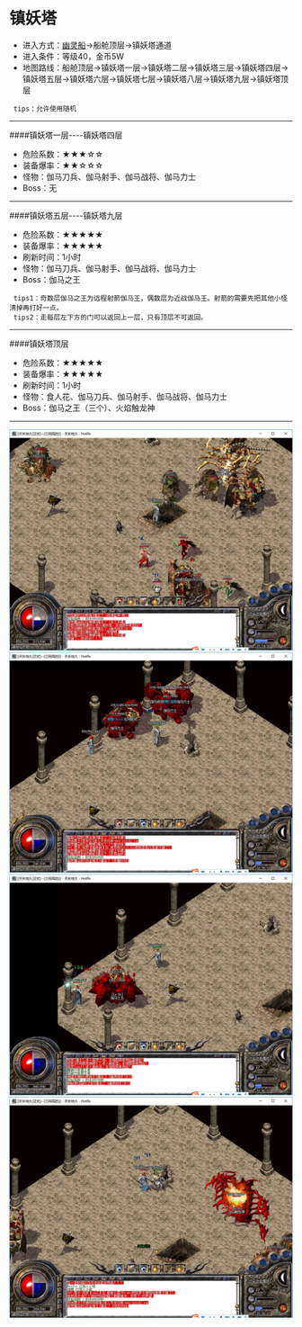 # 镇妖塔

* 进入方式：[幽灵船](幽灵船.html)→船舱顶层→镇妖塔通道
* 进入条件：等级40，金币5W
* 地图路线：船舱顶层→镇妖塔一层→镇妖塔二层→镇妖塔三层→镇妖塔四层→镇妖塔五层→镇妖塔六层→镇妖塔七层→镇妖塔八层→镇妖塔九层→镇妖塔顶层

```
 tips：允许使用随机
```

-------


####镇妖塔一层----镇妖塔四层
* 危险系数：★★★☆☆
* 装备爆率：★★☆☆☆
* 怪物：伽马刀兵、伽马射手、伽马战将、伽马力士
* Boss：无

-------


####镇妖塔五层----镇妖塔九层
* 危险系数：★★★★★
* 装备爆率：★★★★★
* 刷新时间：1小时
* 怪物：伽马刀兵、伽马射手、伽马战将、伽马力士
* Boss：伽马之王

```
 tips1：奇数层伽马之王为远程射箭伽马王，偶数层为近战伽马王。射箭的需要先把其他小怪清掉再打好一点。
 tips2：走每层左下方的门可以返回上一层，只有顶层不可返回。
```
-------

####镇妖塔顶层
* 危险系数：★★★★★
* 装备爆率：★★★★★
* 刷新时间：1小时
* 怪物：食人花、伽马刀兵、伽马射手、伽马战将、伽马力士
* Boss：伽马之王（三个）、火焰触龙神

-------
![](maps/镇妖塔顶层1.png)
![](maps/镇妖塔顶层2.png)
![](maps/镇妖塔顶层3.png)
![](maps/镇妖塔顶层4.png)


















